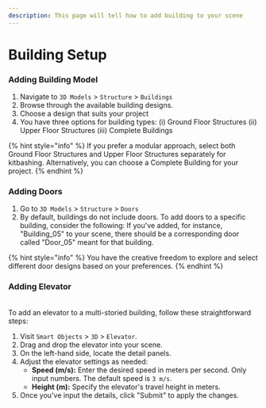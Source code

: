 ```yaml
---
description: This page will tell how to add building to your scene
---
```


# Building Setup

### Adding Building Model

1. Navigate to `3D Models` > `Structure` > `Buildings`
2. Browse through the available building designs.
3. Choose a design that suits your project
4. You have three options for building types: (i) Ground Floor Structures (ii) Upper Floor Structures (iii) Complete Buildings

{% hint style="info" %}
If you prefer a modular approach, select both Ground Floor Structures and Upper Floor Structures separately for kitbashing. Alternatively, you can choose a Complete Building for your project.
{% endhint %}

### Adding Doors

1. Go to `3D Models` > `Structure` > `Doors`
2. By default, buildings do not include doors. To add doors to a specific building, consider the following: If you've added, for instance, "Building\_05" to your scene, there should be a corresponding door called "Door\_05" meant for that building.

{% hint style="info" %}
You have the creative freedom to explore and select different door designs based on your preferences.
{% endhint %}

### Adding Elevator

\
To add an elevator to a multi-storied building, follow these straightforward steps:

1. Visit `Smart Objects` > `3D` > `Elevator`.
2. Drag and drop the elevator into your scene.
3. On the left-hand side, locate the detail panels.
4. Adjust the elevator settings as needed:
   * **Speed (m/s):** Enter the desired speed in meters per second. Only input numbers. The default speed is `3 m/s`.
   * **Height (m):** Specify the elevator's travel height in meters.
5. Once you've input the details, click "Submit" to apply the changes.
